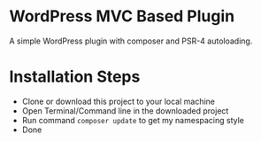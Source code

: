 # WordPress MVC Based Plugin
A simple WordPress plugin with composer and PSR-4 autoloading.

# Installation Steps
- Clone or download this project to your local machine
- Open Terminal/Command line in the downloaded project
- Run command `composer update` to get my namespacing style
- Done
